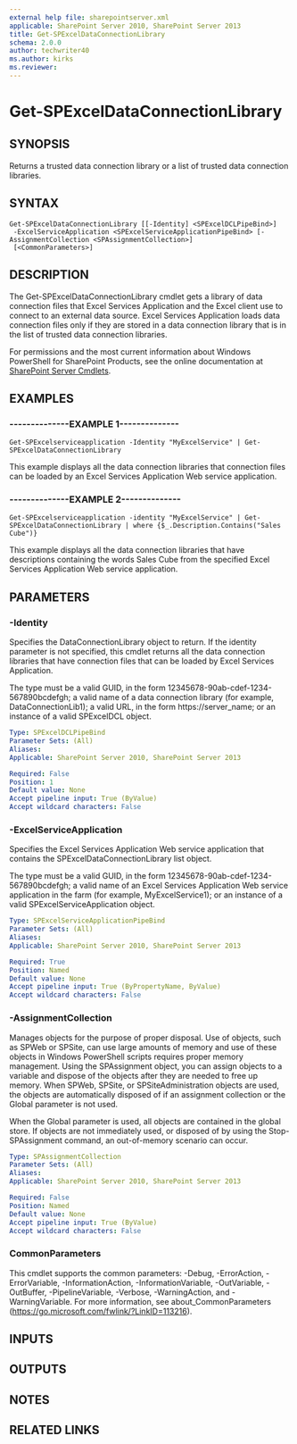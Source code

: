 ```yaml
---
external help file: sharepointserver.xml
applicable: SharePoint Server 2010, SharePoint Server 2013
title: Get-SPExcelDataConnectionLibrary
schema: 2.0.0
author: techwriter40
ms.author: kirks
ms.reviewer:
---
```


# Get-SPExcelDataConnectionLibrary

## SYNOPSIS
Returns a trusted data connection library or a list of trusted data connection libraries.

## SYNTAX

```
Get-SPExcelDataConnectionLibrary [[-Identity] <SPExcelDCLPipeBind>]
 -ExcelServiceApplication <SPExcelServiceApplicationPipeBind> [-AssignmentCollection <SPAssignmentCollection>]
 [<CommonParameters>]
```

## DESCRIPTION
The Get-SPExcelDataConnectionLibrary cmdlet gets a library of data connection files that Excel Services Application and the Excel client use to connect to an external data source. 
Excel Services Application loads data connection files only if they are stored in a data connection library that is in the list of trusted data connection libraries.

For permissions and the most current information about Windows PowerShell for SharePoint Products, see the online documentation at [SharePoint Server Cmdlets](https://docs.microsoft.com/powershell/sharepoint/sharepoint-server/sharepoint-server-cmdlets).

## EXAMPLES

### --------------EXAMPLE 1-------------- 
```
Get-SPExcelserviceapplication -Identity "MyExcelService" | Get-SPExcelDataConnectionLibrary
```

This example displays all the data connection libraries that connection files can be loaded by an Excel Services Application Web service application.

### --------------EXAMPLE 2-------------- 
```
Get-SPExcelserviceapplication -identity "MyExcelService" | Get-SPExcelDataConnectionLibrary | where {$_.Description.Contains("Sales Cube")}
```

This example displays all the data connection libraries that have descriptions containing the words Sales Cube from the specified Excel Services Application Web service application.

## PARAMETERS

### -Identity
Specifies the DataConnectionLibrary object to return.
If the identity parameter is not specified, this cmdlet returns all the data connection libraries that have connection files that can be loaded by Excel Services Application.

The type must be a valid GUID, in the form 12345678-90ab-cdef-1234-567890bcdefgh; a valid name of a data connection library (for example, DataConnectionLib1); a valid URL, in the form https://server_name; or an instance of a valid SPExcelDCL object.

```yaml
Type: SPExcelDCLPipeBind
Parameter Sets: (All)
Aliases: 
Applicable: SharePoint Server 2010, SharePoint Server 2013

Required: False
Position: 1
Default value: None
Accept pipeline input: True (ByValue)
Accept wildcard characters: False
```

### -ExcelServiceApplication
Specifies the Excel Services Application Web service application that contains the SPExcelDataConnectionLibrary list object.

The type must be a valid GUID, in the form 12345678-90ab-cdef-1234-567890bcdefgh; a valid name of an Excel Services Application Web service application in the farm (for example, MyExcelService1); or an instance of a valid SPExcelServiceApplication object.

```yaml
Type: SPExcelServiceApplicationPipeBind
Parameter Sets: (All)
Aliases: 
Applicable: SharePoint Server 2010, SharePoint Server 2013

Required: True
Position: Named
Default value: None
Accept pipeline input: True (ByPropertyName, ByValue)
Accept wildcard characters: False
```

### -AssignmentCollection
Manages objects for the purpose of proper disposal.
Use of objects, such as SPWeb or SPSite, can use large amounts of memory and use of these objects in Windows PowerShell scripts requires proper memory management.
Using the SPAssignment object, you can assign objects to a variable and dispose of the objects after they are needed to free up memory.
When SPWeb, SPSite, or SPSiteAdministration objects are used, the objects are automatically disposed of if an assignment collection or the Global parameter is not used.

When the Global parameter is used, all objects are contained in the global store.
If objects are not immediately used, or disposed of by using the Stop-SPAssignment command, an out-of-memory scenario can occur.

```yaml
Type: SPAssignmentCollection
Parameter Sets: (All)
Aliases: 
Applicable: SharePoint Server 2010, SharePoint Server 2013

Required: False
Position: Named
Default value: None
Accept pipeline input: True (ByValue)
Accept wildcard characters: False
```

### CommonParameters
This cmdlet supports the common parameters: -Debug, -ErrorAction, -ErrorVariable, -InformationAction, -InformationVariable, -OutVariable, -OutBuffer, -PipelineVariable, -Verbose, -WarningAction, and -WarningVariable. For more information, see about_CommonParameters (https://go.microsoft.com/fwlink/?LinkID=113216).

## INPUTS

## OUTPUTS

## NOTES

## RELATED LINKS

